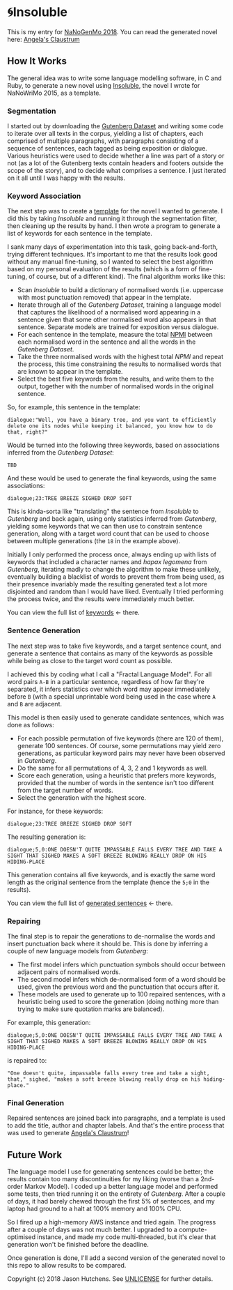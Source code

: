# 🌀Insoluble

This is my entry for [NaNoGenMo 2018](https://github.com/NaNoGenMo/2018).
You can read the generated novel here:
[Angela's Claustrum](https://github.com/kranzky/insoluble/blob/master/claustrum.md)

## How It Works

The general idea was to write some language modelling software, in C and Ruby,
to generate a new novel using
[Insoluble](https://github.com/kranzky/insoluble/blob/master/insoluble.md),
the novel I wrote for NaNoWriMo 2015, as a template.

### Segmentation

I started out by downloading the
[Gutenberg Dataset](https://web.eecs.umich.edu/~lahiri/gutenberg_dataset.html)
and writing some code to iterate over all texts in the corpus, yielding a list
of chapters, each comprised of multiple paragraphs, with paragraphs consisting
of a sequence of sentences, each tagged as being exposition or dialogue. Various
heuristics were used to decide whether a line was part of a story or not (as a
lot of the Gutenberg texts contain headers and footers outside the scope of the
story), and to decide what comprises a sentence. I just iterated on it all until
I was happy with the results.

### Keyword Association

The next step was to create a
[template](https://github.com/kranzky/insoluble/blob/master/template.txt)
for the novel I wanted to generate. I did this by taking _Insoluble_ and running
it through the segmentation filter, then cleaning up the results by hand. I then
wrote a program to generate a list of keywords for each sentence in the
template.

I sank many days of experimentation into this task, going back-and-forth, trying
different techniques. It's important to me that the results look good without
any manual fine-tuning, so I wanted to select the best algorithm based on my
personal evaluation of the results (which is a form of fine-tuning, of course,
but of a different kind). The final algorithm works like this:

* Scan _Insoluble_ to build a dictionary of normalised words (i.e. uppercase with most punctuation removed) that appear in the template.
* Iterate through all of the _Gutenberg Dataset_, training a language model that captures the likelihood of a normalised word appearing in a sentence given that some other normalised word also appears in that sentence. Separate models are trained for exposition versus dialogue.
* For each sentence in the template, measure the total [NPMI](https://en.wikipedia.org/wiki/Pointwise_mutual_information#Normalized_pointwise_mutual_information_(npmi)) between each normalised word in the sentence and all the words in the _Gutenberg Dataset_.
* Take the three normalised words with the highest total _NPMI_ and repeat the process, this time constraining the results to normalised words that are known to appear in the template.
* Select the best five keywords from the results, and write them to the output, together with the number of normalised words in the original sentence.

So, for example, this sentence in the template:

```
dialogue:"Well, you have a binary tree, and you want to efficiently delete one its nodes while keeping it balanced, you know how to do that, right?"
```

Would be turned into the following three keywords, based on associations inferred from the _Gutenberg Dataset_:

```
TBD
```

And these would be used to generate the final keywords, using the same associations:

```
dialogue;23:TREE BREEZE SIGHED DROP SOFT
```

This is kinda-sorta like "translating" the sentence from _Insoluble_ to
_Gutenberg_ and back again, using only statistics inferred from _Gutenberg_,
yielding some keywords that we can then use to constrain sentence generation,
along with a target word count that can be used to choose between multiple
generations (the `18` in the example above).

Initially I only performed the process once, always ending up with lists of
keywords that included a character names and _hapax legomena_ from _Gutenberg_,
iterating madly to change the algorithm to make these unlikely, eventually
building a blacklist of words to prevent them from being used, as their presence
invariably made the resulting generated text a lot more disjointed and random
than I would have liked. Eventually I tried performing the process twice, and
the results were immediately much better.

You can view the full list of
[keywords](https://github.com/kranzky/insoluble/blob/master/keywords.txt)
<- there.

### Sentence Generation

The next step was to take five keywords, and a target sentence count, and
generate a sentence that contains as many of the keywords as possible while
being as close to the target word count as possible.

I achieved this by coding what I call a "Fractal Language Model". For all word
pairs `A-B` in a particular sentence, regardless of how far they're separated,
it infers statistics over which word may appear immediately before `B` (with a
special unprintable word being used in the case where `A` and `B` are adjacent.

This model is then easily used to generate candidate sentences, which was done
as follows:

* For each possible permutation of five keywords (there are 120 of them), generate 100 sentences. Of course, some permutations may yield zero generations, as particular keyword pairs may never have been observed in _Gutenberg_.
* Do the same for all permutations of 4, 3, 2 and 1 keywords as well.
* Score each generation, using a heuristic that prefers more keywords, provided that the number of words in the sentence isn't too different from the target number of words.
* Select the generation with the highest score.

For instance, for these keywords:

```
dialogue;23:TREE BREEZE SIGHED DROP SOFT
```

The resulting generation is:

```
dialogue;5,0:ONE DOESN'T QUITE IMPASSABLE FALLS EVERY TREE AND TAKE A SIGHT THAT SIGHED MAKES A SOFT BREEZE BLOWING REALLY DROP ON HIS HIDING-PLACE
```

This generation contains all five keywords, and is exactly the same word length as
the original sentence from the template (hence the `5;0` in the results).

You can view the full list of
[generated sentences](https://github.com/kranzky/insoluble/blob/master/generated.txt)
<- there.

### Repairing

The final step is to repair the generations to de-normalise the words and insert
punctuation back where it should be. This is done by inferring a couple of new
language models from _Gutenberg_:

* The first model infers which punctuation symbols should occur between adjacent pairs of normalised words.
* The second model infers which de-normalised form of a word should be used, given the previous word and the punctuation that occurs after it.
* These models are used to generate up to 100 repaired sentences, with a heuristic being used to score the generation (doing nothing more than trying to make sure quotation marks are balanced).

For example, this generation:

```
dialogue;5,0:ONE DOESN'T QUITE IMPASSABLE FALLS EVERY TREE AND TAKE A SIGHT THAT SIGHED MAKES A SOFT BREEZE BLOWING REALLY DROP ON HIS HIDING-PLACE
```

is repaired to:

```
"One doesn't quite, impassable falls every tree and take a sight, that," sighed, "makes a soft breeze blowing really drop on his hiding-place."
```

### Final Generation

Repaired sentences are joined back into paragraphs, and a template is used to
add the title, author and chapter labels. And that's the entire process that was
used to generate
[Angela's Claustrum](https://github.com/kranzky/insoluble/blob/master/claustrum.md)!

## Future Work

The language model I use for generating sentences could be better; the results
contain too many discontinuities for my liking (worse than a 2nd-order Markov
Model). I coded up a better language model and performed some tests, then tried
running it on the entirety of _Gutenberg_. After a couple of days, it had barely
chewed through the first 5% of sentences, and my laptop had ground to a halt at
100% memory and 100% CPU.

So I fired up a high-memory AWS instance and tried again. The progress after a
couple of days was not much better. I upgraded to a compute-optimised instance,
and made my code multi-threaded, but it's clear that generation won't be
finished before the deadline.

Once generation is done, I'll add a second version of the generated novel to
this repo to allow results to be compared.

Copyright (c) 2018 Jason Hutchens. See [UNLICENSE](https://github.com/kranzky/insoluble/blob/master/UNLICENSE) for further details.
